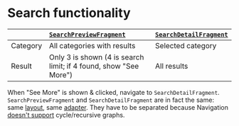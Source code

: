 # Search functionality

|          | [`SearchPreviewFragment`][1] | [`SearchDetailFragment`][2] |
|:---------|:-----------------------------|:----------------------------|
| Category | All categories with results  | Selected category           |
| Result   | Only 3 is shown (4 is search limit; if 4 found, show "See More") | All results |

When "See More" is shown & clicked, navigate to `SearchDetailFragment`.
`SearchPreviewFragment` and `SearchDetailFragment` are in fact the same: same
[layout][3], same [adapter][4]. They have to be separated because Navigation
[doesn't support][5] cycle/recursive graphs.

  [1]: ./preview/SearchPreviewFragment.kt
  [2]: ./detail/SearchDetailFragment.kt
  [3]: ../../../../../../../res/layout/fragment_search.xml
  [4]: ./SearchResultsAdapter.kt
  [5]: https://issuetracker.google.com/issues/118997479
